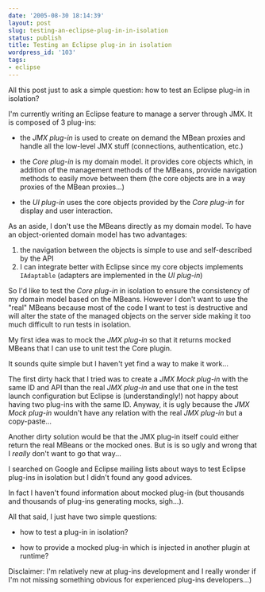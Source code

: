 ```yaml
---
date: '2005-08-30 18:14:39'
layout: post
slug: testing-an-eclipse-plug-in-in-isolation
status: publish
title: Testing an Eclipse plug-in in isolation
wordpress_id: '103'
tags:
- eclipse
---
```


All this post just to ask a simple question: how to test an Eclipse plug-in in isolation?




I'm currently writing an Eclipse feature to manage a server through JMX.
It is composed of 3 plug-ins:






  * the _JMX plug-in_ is used to create on demand the MBean proxies and handle all the low-level JMX stuff (connections, authentication, etc.)


  * the _Core plug-in_ is my domain model. it provides core objects which, in addition of the management methods of the MBeans, provide navigation methods to easily move between them (the core objects are in a way proxies of the MBean proxies...)


  * the _UI plug-in_ uses the core objects provided by the _Core plug-in_ for display and user interaction.




As an aside, I don't use the MBeans directly as my domain model. To have an object-oriented domain model has two advantages:


1. the navigation between the objects is simple to use and self-described by the API
2. I can integrate better with Eclipse since my core objects implements `IAdaptable` (adapters are implemented in the _UI plug-in_)



So I'd like to test the _Core plug-in_ in isolation to ensure the consistency of my domain model based on the MBeans. However I don't want to use the "real" MBeans because most of the code I want to test is destructive and will alter the state of the managed objects on the server side making it too much difficult to run tests in isolation.





My first idea was to mock the _JMX plug-in_ so that it returns mocked MBeans that I can use to unit test the Core plugin.  

It sounds quite simple but I haven't yet find a way to make it work...





The first dirty hack that I tried was to create a _JMX Mock plug-in_ with the same ID and API than the real _JMX plug-in_ and use that one in the test launch configuration but Eclipse is (understandingly!) not happy about having two plug-ins with the same ID. Anyway, it is ugly because the _JMX Mock plug-in_ wouldn't have any relation with the real _JMX plug-in_ but a copy-paste...




Another dirty solution would be that the JMX plug-in itself could either return the real MBeans or the mocked ones. But is is so ugly and wrong that I _really_ don't want to go that way...




I searched on Google and Eclipse mailing lists about ways to test Eclipse plug-ins in isolation but I didn't found any good advices.  

In fact I haven't found information about mocked plug-in (but thousands and thousands of plug-ins generating mocks, sigh...).




All that said, I just have two simple questions:






  * how to test a plug-in in isolation?


  * how to provide a mocked plug-in which is injected in another plugin at runtime?




Disclaimer: I'm relatively new at plug-ins development and I really  wonder if I'm not missing something obvious for experienced plug-ins developers...)




